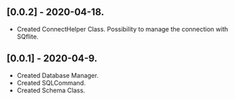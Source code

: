 ## [0.0.2] - 2020-04-18.
* Created ConnectHelper Class. Possibility to manage the connection with SQflite.

## [0.0.1] - 2020-04-9.
* Created Database Manager.
* Created SQLCommand.
* Created Schema Class.